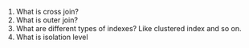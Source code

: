 1. What is cross join?
1. What is outer join?
1. What are different types of indexes? Like clustered index and so on.
1. What is isolation level